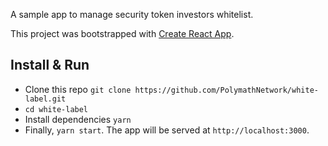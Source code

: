 A sample app to manage security token investors whitelist. 

This project was bootstrapped with [Create React App](https://github.com/facebook/create-react-app).

## Install & Run

- Clone this repo `git clone https://github.com/PolymathNetwork/white-label.git`
- `cd white-label`
- Install dependencies `yarn`
- Finally, `yarn start`. The app will be served at `http://localhost:3000`.
